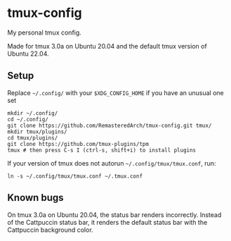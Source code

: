 # tmux-config

My personal tmux config.

Made for tmux 3.0a on Ubuntu 20.04 and the default tmux version of Ubuntu 22.04.

## Setup

Replace `~/.config/` with your `$XDG_CONFIG_HOME` if you have an unusual one set
```
mkdir ~/.config/
cd ~/.config/
git clone https://github.com/RemasteredArch/tmux-config.git tmux/
mkdir tmux/plugins/
cd tmux/plugins/
git clone https://github.com/tmux-plugins/tpm
tmux # then press C-s I (ctrl-s, shift+i) to install plugins
```
If your version of tmux does not autorun `~/.config/tmux/tmux.conf`, run:
```
ln -s ~/.config/tmux/tmux.conf ~/.tmux.conf
```

## Known bugs
On tmux 3.0a on Ubuntu 20.04, the status bar renders incorrectly. Instead of the Cattpuccin status bar, it renders the default status bar with the Cattpuccin background color.
